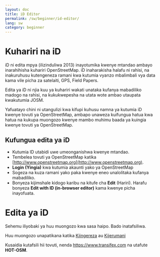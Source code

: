 ```yaml
---
layout: doc
title: iD Editor
permalink: /sw/beginner/id-editor/
lang: sw
category: beginner
---
```


Kuhariri na iD
==============

iD ni edita mpya (ilizinduliwa 2013) inayotumika kwenye mtandao ambayo inarahihisha kuhariri OpenStreetMap. iD inaharakisha halafu ni rahisi, na inakuruhusu kutengeneza ramani kwa kutumia vyanzo mbalimbali vya data kama vile picha za satelaiti, GPS, Field Papers. 

Edita ya iD ni njia kuu ya kuhariri wakati unataka kufanya mabadiliko madogo na rahisi, na kukukwepesha na utata wote ambao utaupata kwakutumia JOSM.

Yafuatayo chini ni utangulizi kwa kifupi kuhusu namna ya kutumia iD kwenye tovuti ya OpenStreetMap, ambapo unaweza kuifungua hatua kwa hatua na kukupa muongozo kwenye mambo muhimu baada ya kuingia kwenye tovuti ya OpenStreetMap. 

Kufungua edita ya iD
----------------------
-	Kutumia ID utabidi uwe umeonganishwa kwenye mtandao.
- Tembelea tovuti ya OpenStreetMap katika
[http://www.openstreetmap.org](http://www.openstreetmap.org).
-	**Login** **(Yingia)** kwa kutumia akaunti yako ya OpenStreetMap
-	Sogeza na kuza ramani yako paka kwenye eneo unalolitaka kufanya mabadiliko.
-	Bonyeza kijimshale kidogo karibu na kitufe cha **Edit** (Hariri). Harafu bonyeza **Edit with ID (in-browser editor)** kama kwenye picha inayofuata.

Edita ya iD
=============
Sehemu iliyobaki ya huu muongozo kwa sasa haipo. Bado inatafsiliwa.

Huu muongozo unapatikana katika [Kiingereza](/en/beginner/id-editor/) au [Kijerumani](/de/beginner/id-editor/)

Kusaidia kutafsili hii tovuti, nenda <https://www.transifex.com> na utafute **HOT-OSM**.

[image1]: /images/beginner/id-editor_image1.png
[image2]: /images/beginner/id-editor_image2.png
[image3]: /images/beginner/id-editor_image3.png
[image4]: /images/beginner/id-editor_image4.png
[image5]: /images/beginner/id-editor_image5.png
[image6]: /images/beginner/id-editor_image6.png
[image7]: /images/beginner/id-editor_image7.png
[image8]: /images/beginner/id-editor_image8.png
[image9]: /images/beginner/id-editor_image9.png
[image10]: /images/beginner/id-editor_image10.png
[image11]: /images/beginner/id-editor_image11.png
[image12]: /images/beginner/id-editor_image12.png
[image13]: /images/beginner/id-editor_image13.png
[image14]: /images/beginner/id-editor_image14.png
[image15]: /images/beginner/id-editor_image15.png
[image16]: /images/beginner/id-editor_image16.png
[image17]: /images/beginner/id-editor_image17.png
[image18]: /images/beginner/id-editor_image18.png
[image19]: /images/beginner/id-editor_image19.png
[image20]: /images/beginner/id-editor_image20.png
[image21]: /images/beginner/id-editor_image21.png
[image22]: /images/beginner/id-editor_image22.png
[image23]: /images/beginner/id-editor_image23.png
[image24]: /images/beginner/id-editor_image24.png
[image25]: /images/beginner/id-editor_image25.png
[image26]: /images/beginner/id-editor_image26.png
[image27]: /images/beginner/id-editor_image27.png
[image28]: /images/beginner/id-editor_image28.png
[image29]: /images/beginner/id-editor_image29.png
[image30]: /images/beginner/id-editor_image30.png
[image31]: /images/beginner/id-editor_image31.png
[image32]: /images/beginner/id-editor_image32.png
[image33]: /images/beginner/id-editor_image33.png
[image34]: /images/beginner/id-editor_image34.png
[image35]: /images/beginner/id-editor_image35.png
[image36]: /images/beginner/id-editor_image36.png
[image37]: /images/beginner/id-editor_image37.png
[image38]: /images/beginner/id-editor_image38.png
[image39]: /images/beginner/id-editor_image39.png
[image40]: /images/beginner/id-editor_image40.png
[image41]: /images/beginner/id-editor_image41.png
[image42]: /images/beginner/id-editor_image42.png
[image43]: /images/beginner/id-editor_image43.png
[image44]: /images/beginner/id-editor_image44.png
[image45]: /images/beginner/id-editor_image45.png
[osm gps traces]: /images/beginner/id-editor_gps_public.png
